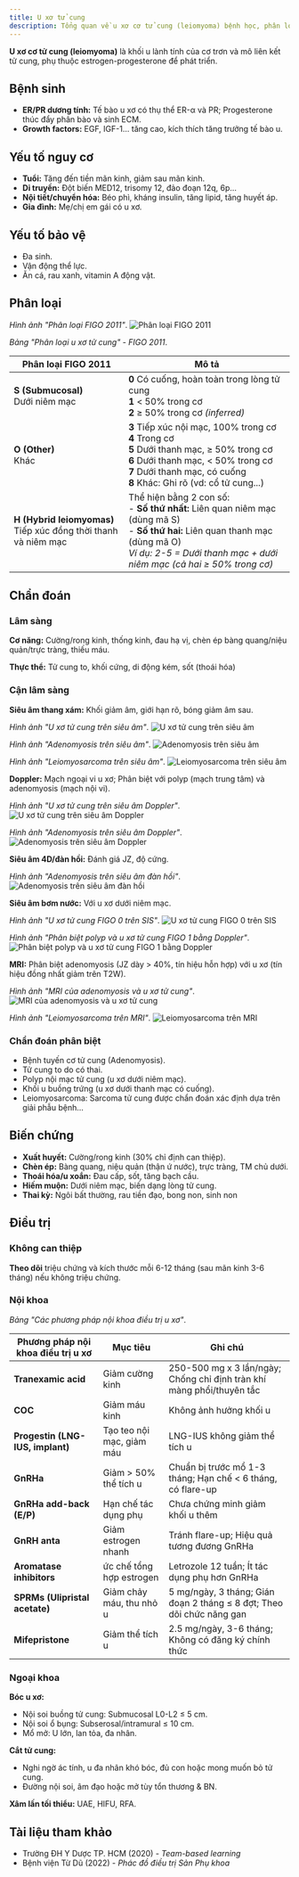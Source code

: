 ```yaml
---
title: U xơ tử cung
description: Tổng quan về u xơ cơ tử cung (leiomyoma) bệnh học, phân loại, chẩn đoán và điều trị nội - ngoại khoa.
---
```


**U xơ cơ tử cung (leiomyoma)** là khối u lành tính của cơ trơn và mô liên kết tử cung, phụ thuộc estrogen-progesterone để phát triển.

## Bệnh sinh

- **ER/PR dương tính:** Tế bào u xơ có thụ thể ER-α và PR; Progesterone thúc đẩy phân bào và sinh ECM.
- **Growth factors:** EGF, IGF-1... tăng cao, kích thích tăng trưởng tế bào u.

## Yếu tố nguy cơ

- **Tuổi:** Tăng đến tiền mãn kinh, giảm sau mãn kinh.
- **Di truyền:** Đột biến MED12, trisomy 12, đảo đoạn 12q, 6p...
- **Nội tiết/chuyển hóa:** Béo phì, kháng insulin, tăng lipid, tăng huyết áp.
- **Gia đình:** Mẹ/chị em gái có u xơ.

## Yếu tố bảo vệ

- Đa sinh.
- Vận động thể lực.
- Ăn cá, rau xanh, vitamin A động vật.

## Phân loại

_Hình ảnh "Phân loại FIGO 2011"_.
![Phân loại FIGO 2011](./_images/phan-loai-u-xo-tu-cung-figo-2011.jpg)

_Bảng "Phân loại u xơ tử cung" - FIGO 2011_.

| Phân loại FIGO 2011                                               | Mô tả                                                                                                                                                                                                               |
| ----------------------------------------------------------------- | ------------------------------------------------------------------------------------------------------------------------------------------------------------------------------------------------------------------- |
| **S (Submucosal)**<br>Dưới niêm mạc                               | **0** Có cuống, hoàn toàn trong lòng tử cung<br>**1** < 50% trong cơ<br>**2** ≥ 50% trong cơ _(inferred)_                                                                                                           |
| **O (Other)**<br>Khác                                             | **3** Tiếp xúc nội mạc, 100% trong cơ<br>**4** Trong cơ<br>**5** Dưới thanh mạc, ≥ 50% trong cơ<br>**6** Dưới thanh mạc, < 50% trong cơ<br>**7** Dưới thanh mạc, có cuống<br>**8** Khác: Ghi rõ (vd: cổ tử cung...) |
| **H (Hybrid leiomyomas)**<br>Tiếp xúc đồng thời thanh và niêm mạc | Thể hiện bằng 2 con số:<br>- **Số thứ nhất:** Liên quan niêm mạc (dùng mã S)<br>- **Số thứ hai:** Liên quan thanh mạc (dùng mã O)<br>_Ví dụ: 2-5 = Dưới thanh mạc + dưới niêm mạc (cả hai ≥ 50% trong cơ)_          |

## Chẩn đoán

### Lâm sàng

**Cơ năng:** Cường/rong kinh, thống kinh, đau hạ vị, chèn ép bàng quang/niệu quản/trực tràng, thiếu máu.

**Thực thể:** Tử cung to, khối cứng, di động kém, sốt (thoái hóa)

### Cận lâm sàng

**Siêu âm thang xám:** Khối giảm âm, giới hạn rõ, bóng giảm âm sau.

_Hình ảnh "U xơ tử cung trên siêu âm"_.
![U xơ tử cung trên siêu âm](./_images/u-xo-tu-cung-tren-sieu-am.png)

_Hình ảnh "Adenomyosis trên siêu âm"_.
![Adenomyosis trên siêu âm](./_images/adenomyosis-tren-sieu-am.png)

_Hình ảnh "Leiomyosarcoma trên siêu âm"_.
![Leiomyosarcoma trên siêu âm](./_images/leiomyosarcoma-tren-sieu-am.png)

**Doppler:** Mạch ngoại vi u xơ; Phân biệt với polyp (mạch trung tâm) và adenomyosis (mạch nội vi).

_Hình ảnh "U xơ tử cung trên siêu âm Doppler"_.
![U xơ tử cung trên siêu âm Doppler](./_images/u-xo-tu-cung-tren-sieu-am-doppler.png)

_Hình ảnh "Adenomyosis trên siêu âm Doppler"_.
![Adenomyosis trên siêu âm Doppler](./_images/adenomyosis-tren-sieu-am-doppler.png)

**Siêu âm 4D/đàn hồi:** Đánh giá JZ, độ cứng.

_Hình ảnh "Adenomyosis trên siêu âm đàn hồi"_.
![Adenomyosis trên siêu âm đàn hồi](./_images/adenomyosis-tren-sieu-am-dan-hoi.png)

**Siêu âm bơm nước:** Với u xơ dưới niêm mạc.

_Hình ảnh "U xơ tử cung FIGO 0 trên SIS"_.
![U xơ tử cung FIGO 0 trên SIS](./_images/u-xo-tu-cung-figo-0-qua-sis.png)

_Hình ảnh "Phân biệt polyp và u xơ tử cung FIGO 1 bằng Doppler"_.
![Phân biệt polyp và u xơ tử cung FIGO 1 bằng Doppler](./_images/phan-biet-polyp-va-u-xo-tu-cung-figo-1-bang-doppler.png)

**MRI:** Phân biệt adenomyosis (JZ dày > 40%, tín hiệu hỗn hợp) với u xơ (tín hiệu đồng nhất giảm trên T2W).

_Hình ảnh "MRI của adenomyosis và u xơ tử cung"_.
![MRI của adenomyosis và u xơ tử cung](./_images/adenomyosis-u-xo-tu-cung-tren-mri.png)

_Hình ảnh "Leiomyosarcoma trên MRI"_.
![Leiomyosarcoma trên MRI](./_images/leiomyosarcoma-tren-mri.png)

### Chẩn đoán phân biệt

- Bệnh tuyến cơ tử cung (Adenomyosis).
- Tử cung to do có thai.
- Polyp nội mạc tử cung (u xơ dưới niêm mạc).
- Khối u buồng trứng (u xơ dưới thanh mạc có cuống).
- Leiomyosarcoma: Sarcoma tử cung được chẩn đoán xác định dựa trên giải phẫu bệnh...

## Biến chứng

- **Xuất huyết:** Cường/rong kinh (30% chỉ định can thiệp).
- **Chèn ép:** Bàng quang, niệu quản (thận ứ nước), trực tràng, TM chủ dưới.
- **Thoái hóa/u xoắn:** Đau cấp, sốt, tăng bạch cầu.
- **Hiếm muộn:** Dưới niêm mạc, biến dạng lòng tử cung.
- **Thai kỳ:** Ngôi bất thường, rau tiền đạo, bong non, sinh non

## Điều trị

### Không can thiệp

**Theo dõi** triệu chứng và kích thước mỗi 6-12 tháng (sau mãn kinh 3-6 tháng) nếu không triệu chứng.

### Nội khoa

_Bảng "Các phương pháp nội khoa điều trị u xơ"_.

| Phương pháp nội khoa điều trị u xơ | Mục tiêu                  | Ghi chú                                                               |
| ---------------------------------- | ------------------------- | --------------------------------------------------------------------- |
| **Tranexamic acid**                | Giảm cường kinh           | 250-500 mg x 3 lần/ngày; Chống chỉ định tràn khí màng phổi/thuyên tắc |
| **COC**                            | Giảm máu kinh             | Không ảnh hưởng khối u                                                |
| **Progestin (LNG-IUS, implant)**   | Tạo teo nội mạc, giảm máu | LNG-IUS không giảm thể tích u                                         |
| **GnRHa**                          | Giảm > 50% thể tích u     | Chuẩn bị trước mổ 1-3 tháng; Hạn chế < 6 tháng, có flare-up           |
| **GnRHa add-back (E/P)**           | Hạn chế tác dụng phụ      | Chưa chứng minh giảm khối u thêm                                      |
| **GnRH anta**                      | Giảm estrogen nhanh       | Tránh flare-up; Hiệu quả tương đương GnRHa                            |
| **Aromatase inhibitors**           | ức chế tổng hợp estrogen  | Letrozole 12 tuần; Ít tác dụng phụ hơn GnRHa                          |
| **SPRMs (Ulipristal acetate)**     | Giảm chảy máu, thu nhỏ u  | 5 mg/ngày, 3 tháng; Gián đoạn 2 tháng ≤ 8 đợt; Theo dõi chức năng gan |
| **Mifepristone**                   | Giảm thể tích u           | 2.5 mg/ngày, 3-6 tháng; Không có đăng ký chính thức                   |

### Ngoại khoa

**Bóc u xơ:**

- Nội soi buồng tử cung: Submucosal L0-L2 ≤ 5 cm.
- Nội soi ổ bụng: Subserosal/intramural ≤ 10 cm.
- Mổ mở: U lớn, lan tỏa, đa nhân.

**Cắt tử cung:**

- Nghi ngờ ác tính, u đa nhân khó bóc, đủ con hoặc mong muốn bỏ tử cung.
- Đường nội soi, âm đạo hoặc mở tùy tổn thương & BN.

**Xâm lấn tối thiểu:** UAE, HIFU, RFA.

## Tài liệu tham khảo

- Trường ĐH Y Dược TP. HCM (2020) - _Team-based learning_
- Bệnh viện Từ Dũ (2022) - _Phác đồ điều trị Sản Phụ khoa_
